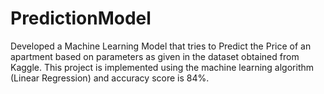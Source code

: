 # PredictionModel
Developed a Machine Learning Model that tries to Predict the Price of an apartment based on parameters as given in the dataset obtained from Kaggle. This project is implemented using the machine learning algorithm (Linear Regression) and accuracy score is 84%.
